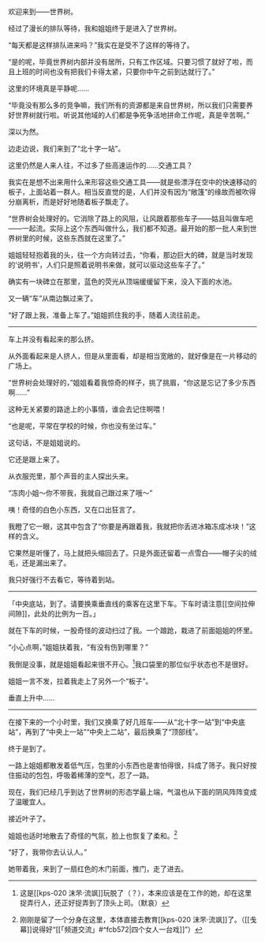 欢迎来到——世界树。

经过了漫长的排队等待，我和姐姐终于是进入了世界树。

“每天都是这样排队进来吗？”我实在是受不了这样的等待了。

“是的呢，毕竟世界树内部并没有居所，只有工作区域。只要习惯了就好了啦，而且上班的时间也没有把我们卡得太紧，只要你中午之前到达就行了。”

这里的环境真是平静呢……

“毕竟没有那么多的竞争嘛，我们所有的资源都是来自世界树，所以我们只需要养好世界树就行啦。听说其他域的人们都是争死争活地拼命工作呢，真是辛苦啊。”

深以为然。

边走边说，我们来到了“北十字一站”。

这里仍然是人来人往，不过多了些高速运作的……交通工具？

我实在是想不出来用什么来形容这些交通工具——就是些漂浮在空中的快速移动的板子，上面站着一群人。相当反直觉的是，人们并没有因为“敞篷”的缘故而被吹得分崩离析，而是好好地随着板子飘走了。

“世界树会处理好的。它消除了路上的风阻，让风跟着那些车子——姑且叫做车吧——一起流。实际上这个东西叫做什么，我们都不知道。最开始的那一批人来到世界树里的时候，这些东西就在这里了。”

姐姐轻轻抱着我的头，往一个方向转过去，“你看，那边巨大的碑，就是当时发现的‘说明书’，人们只是照着说明书来做，就可以驱动这些车子了。”

确实有一块碑立在那里，蓝色的荧光从顶端缓缓留下来，没入下面的水池。

又一辆“车”从南边飘过来了。

“好了跟上我，准备上车了。”姐姐抓住我的手，随着人流往前走。

---

车上并没有看起来的那么挤。

从外面看起来是人挤人，但是从里面看，却是相当宽敞的，就好像是在一片移动的广场上。

“世界树会处理好的，”姐姐看着我惊奇的样子，挑了挑眉，“你这是忘记了多少东西啊……”

这种无关紧要的路途上的小事情，谁会去记住啊喂！

“也是呢，平常在学校的时候，你也没有坐过车。”

这句话，不是姐姐说的。

它还是跟上来了。

从衣服兜里，那个声音的主人探出头来。

“冻肉小姐～你不带我，我就自己跟过来了哦～”

咦！奇怪的白色小东西，又在口出狂言了。

我瞪了它一眼，这其中包含了“你要是再跟着我，我就把你丢进冰箱冻成冰块！”这样的含义。

它果然是听懂了，马上就把头缩回去了。只是外面还留着一点雪白——帽子尖的绒毛，还是漏出来了。

我只好强行不去看它，等待着到站。

---

「中央底站，到了。请要换乘垂直线的乘客在这里下车。下车时请注意[[空间拉伸间隙]]，此处的比例为一百。」

就在下车的时候，一股奇怪的波动扫过了我。一个踉跄，栽进了前面姐姐的怀里。

“小心点啊，”姐姐扶着我，“有没有伤到哪里？”

我倒是没事，就是姐姐看起来很不开心。[^1]我口袋里的那位似乎状态也不是很好。

[^1]:这是[[kps-020 沫芣·流飒]]玩脱了（？），本来应该是在工作的她，却在这里捉弄行人，还正好捉弄到了顶头上司。（默哀）

姐姐一言不发，拉着我走上了另外一个“板子”。

垂直上升中……

---

在接下来的一个小时里，我们又换乘了好几班车——从“北十字一站”到“中央底站”，再到了“中央上一站”“中央上二站”，最后换乘了“顶部线”。

终于是到了。

一路上姐姐都散发着低气压，包里的小东西也是害怕得很，抖成了筛子。我只好按住振动的包包，呼吸着稀薄的空气，忍了一路。

现在，我们已经几乎到达了世界树的形态学最上端，气温也从下面的阴风阵阵变成了温暖宜人。

接近叶子了。

姐姐也适时地散去了奇怪的气氛，脸上也恢复了柔和。[^2]

[^2]:刚刚是留了一个分身在这里，本体直接去教育[[kps-020 沫芣·流飒]]了。（[[戋幕]]说得好“[[「频道交流」#^fcb572|四个女人一台戏]]”）

“好了，我带你去认认人。”

她带着我，来到了一扇红色的木门前面，推门，走了进去。